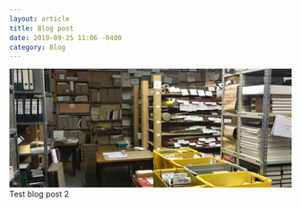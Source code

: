 ```yaml
---
layout: article
title: Blog post
date: 2019-09-25 11:06 -0400
category: Blog
---
```

![aai-header.jpg](/images/aai-header.jpg)
Test blog post 2

